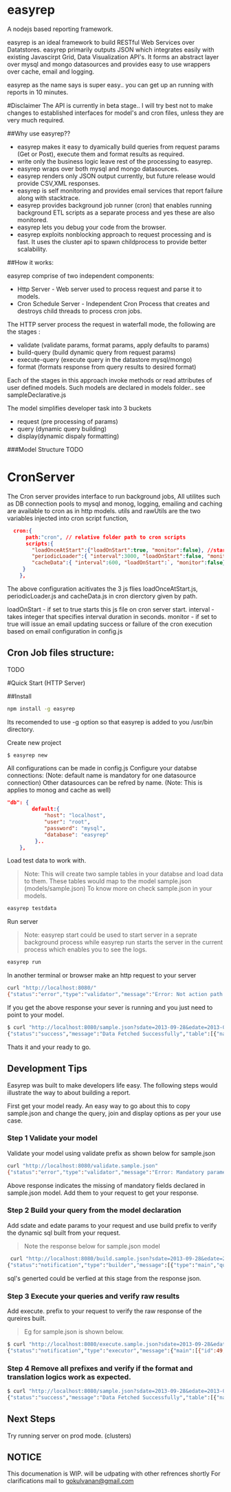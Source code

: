 easyrep
========

A nodejs based reporting framework.

easyrep is an ideal framework to build RESTful Web Services over Datatstores.
easyrep primarily outputs JSON which integrates easily with existing Javascirpt Grid, Data Visualization API's. 
It forms an abstract layer over mysql and mongo datasources and provides easy to use wrappers over cache, email and logging.

easyrep as the name says is super easy.. you can get up an running with reports in 10 minutes.

#Disclaimer
The API is currently in beta stage.. I will try best not to make changes to established interfaces for model's and cron files, unless they are very much required.   

##Why use easyrep?? 
 - easyrep makes it easy to dyamically build queries from request params (Get or Post), execute them and format results  as required. 
 - write only the business logic leave rest of the processing to easyrep.
 - easyrep wraps over both mysql and mongo datasources.
 - easyrep renders only JSON output currently, but future release would provide CSV,XML responses. 
 - easyrep is self monitoring and provides email services that report failure along with stacktrace.                    
 - easyrep provides background job runner (cron) that enables running background ETL scripts as a separate process and yes these are also monitored.
 - easyrep lets you debug your code from the browser.
 - easyrep exploits nonblocking approach to request processing and is fast. It uses the cluster api to spawn childprocess to provide better scalability.

##How it works:

easyrep comprise of two independent components:
 - Http Server - Web server used to process request and parse it to models.
 - Cron Schedule Server - Independent Cron Process that creates and destroys child threads to process cron jobs.

The HTTP server process the request in waterfall mode, the following are the stages :
- validate (validate params, format params, apply defaults to params)
- build-query (build dynamic query from request params)
- execute-query (execute query in the datastore mysql/mongo)
- format (formats response from query results to desired format)

Each of the stages in this approach invoke methods or read attributes of user defined models.
Such models are declared in models folder.. see sampleDeclarative.js

The model simplifies developer task into 3 buckets 
  - request (pre processing of params)
  - query (dynamic query building)
  - display(dynamic dispaly formatting)

###Model Structure
TODO


# CronServer
The Cron server provides interface to run background jobs, All utilites such as DB connection pools to mysql and monog, logging, emailing and caching are available to cron as in http models. 
utils and rawUtils are the two variables injected into cron script function,

```json
  cron:{
      path:"cron", // relative folder path to cron scripts
      scripts:{ 
        "loadOnceAtStart":{"loadOnStart":true, "monitor":false}, //start once during server startup
        "periodicLoader":{ "interval":3000, "loadOnStart":false, "monitor":false},// dont start at startup run ever 50min
        "cacheData":{ "interval":600, "loadOnStart":`, "monitor":false} // start at startup and run every 10min
     }   
    }, 
```

The above configuration acitivates the 3 js flies loadOnceAtStart.js, periodicLoader.js and cacheData.js in cron dierctory given by path.

loadOnStart - if set to true starts this js file on cron server start.
interval - takes integer that specifies interval duration in seconds.
monitor - if set to true will issue an email updating success or failure of the cron execution based on email configuration in config.js



## Cron Job files structure: 
TODO


#Quick Start (HTTP Server)

##Install
```bash
npm install -g easyrep
````
Its recomended to use -g option so that easyrep is added to you /usr/bin directory.

Create new project 
```bash
$ easyrep new
````
All configurations can be made in config.js
Configure your databse connections: 
(Note: default name is mandatory for one datasource connection)
Other datasources can be refred by name.
(Note: This is applies to monog and cache as well)


```json
"db": {
        default:{
            "host": "localhost",
            "user": "root",
            "password": "mysql",
            "database": "easyrep"
         }..
    },
```


Load test data to work with.
> Note: This will create two sample tables in your databse and load data to them.
      These tables would map to the  model sample.json (models/sample.json)
      To know more on check sample.json in your models.

```bash
easyrep testdata
```

Run server 
> Note:  easyrep start could be used to start server in a seprate background process while easyrep run starts the server in the current process which enables you to see the logs.

```bash
easyrep run
```

In another terminal or browser make an http request to your server
```bash
curl "http://localhost:8080/"
{"status":"error","type":"validator","message":"Error: Not action path specified"}
```

If you get the above response your sever is running and you just need to point to your model.


```bash
$ curl "http://localhost:8080/sample.json?sdate=2013-09-28&edate=2013-09-28"
{"status":"success","message":"Data Fetched Successfully","table":[{"name":"BOND","email":"007@gmail.com","actio.....
```

Thats it and your ready to go.


## Development Tips

Easyrep was built to make developers life easy.
The following steps would illustrate the way to about building a report.

First get your model ready.
An easy way to go about this to copy sample.json and change the query, join and display options as per your use case.

### Step 1 Validate your model
Validate your model using validate prefix as shown below for sample.json
```bash
curl "http://localhost:8080/validate.sample.json"
{"status":"error","type":"validator","message":"Error: Mandatory parameter sdate,edate missing from query string"}
```

Above response indicates the missing of mandatory fields declared in sample.json model. 
Add them to your request to get your response.

### Step 2 Build your query from the model declaration
Add sdate and edate params to your request and use build prefix to verify the dynamic sql built from your request.
> Note the response below for sample.json model

```bash
 curl "http://localhost:8080/build.sample.json?sdate=2013-09-28&edate=2013-09-28"
{"status":"notification","type":"builder","message":[{"type":"main","query":" select id as id, user_id as user_id, daydate  as daydate, action as action................
```
sql's generted could be verfied at this stage from the response json.

### Step 3 Execute your queries and verify raw results
Add execute. prefix to your request to verify the raw response of the qureires built.
> Eg for sample.json is shown below. 

```bash
$ curl "http://localhost:8080/execute.sample.json?sdate=2013-09-28&edate=2013-09-28"
{"status":"notification","type":"executor","message":{"main":[{"id":49,"user_id":1,"daydate":"2013-09-28T00:00:00.000Z","action":"Logged in"}.............
```

### Step 4 Remove all prefixes and verify if the format and translation logics work as expected.
```bash
$ curl "http://localhost:8080/sample.json?sdate=2013-09-28&edate=2013-09-28"
{"status":"success","message":"Data Fetched Successfully","table":[{"name":"BOND","email":"007@gmail.com","actio.....
```

## Next Steps
Try running server on prod mode. (clusters)


## NOTICE
This documenation is WIP. will be udpating with other refrences shortly
For clarifications mail to gokulvanan@gmail.com






